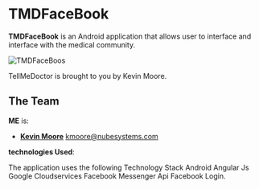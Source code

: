 TMDFaceBook
===============

**TMDFaceBook** is an Android application that allows user to interface and interface with the medical community.

![TMDFaceBoos](http://stream1.gifsoup.com/view4/1812355/70s-show-doctor-o.gif)

TellMeDoctor is brought to you by Kevin Moore.


The Team
---------------------

**ME** is:

- [**Kevin Moore**](https://twitter.com/kmoore812) <kmoore@nubesystems.com>


**technologies Used**:

The application uses the following Technology Stack
Android
Angular Js
Google Cloudservices
Facebook Messenger Api
Facebook Login.


